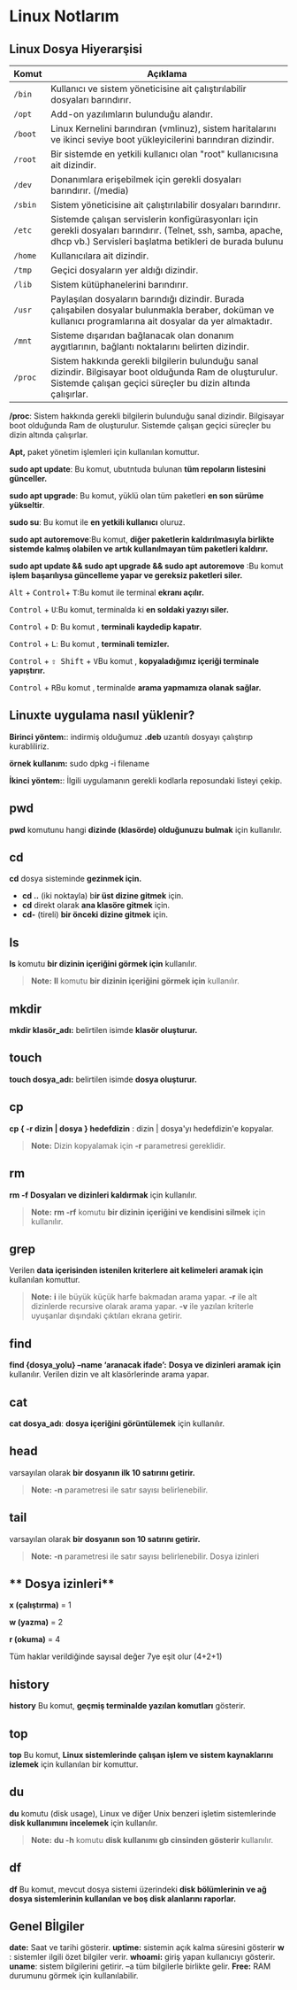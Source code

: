# Linux Notlarım
## Linux Dosya Hiyerarşisi
|Komut                        |Açıklama                      
-------------------------------|-----------------------------|
|`/bin`            |Kullanıcı ve sistem yöneticisine ait çalıştırılabilir dosyaları barındırır.|
|`/opt`            | Add-on yazılımların bulunduğu alandır. |
|`/boot`|Linux Kernelini barındıran (vmlinuz), sistem haritalarını ve ikinci seviye boot yükleyicilerini barındıran dizindir.|
|`/root`            |  Bir sistemde en yetkili kullanıcı olan "root" kullanıcısına ait dizindir. |
|`/dev`            |  Donanımlara erişebilmek için gerekli dosyaları barındırır. (/media)  |
|`/sbin`            |  Sistem yöneticisine ait çalıştırılabilir dosyaları barındırır. |
|`/etc`            | Sistemde çalışan servislerin konfigürasyonları için gerekli dosyaları barındırır. (Telnet, ssh, samba, apache, dhcp vb.) Servisleri başlatma betikleri de burada bulunu |
|`/home`            |  Kullanıcılara ait dizindir.  |
|`/tmp`            |  Geçici dosyaların yer aldığı dizindir.  |
|`/lib`            | Sistem kütüphanelerini barındırır.  |
|`/usr`            | Paylaşılan dosyaların barındığı dizindir. Burada çalışabilen dosyalar bulunmakla beraber, doküman ve kullanıcı programlarına ait dosyalar da yer almaktadır.  |
|`/mnt`            |  Sisteme dışarıdan bağlanacak olan donanım aygıtlarının, bağlantı noktalarını belirten dizindir.|
|`/proc`            | Sistem hakkında gerekli bilgilerin bulunduğu sanal dizindir. Bilgisayar boot olduğunda Ram de oluşturulur. Sistemde çalışan geçici süreçler bu dizin altında çalışırlar.|

  
   
    
  **/proc**: Sistem hakkında gerekli bilgilerin bulunduğu sanal dizindir. Bilgisayar boot olduğunda Ram de oluşturulur. Sistemde çalışan geçici süreçler bu dizin altında çalışırlar.
    

**Apt,** paket yönetim işlemleri için kullanılan komuttur.

**sudo apt update**: Bu komut, ubutntuda bulunan **tüm repoların listesini günceller.**

**sudo apt upgrade**: Bu komut, yüklü olan tüm paketleri **en son sürüme yükseltir**.

**sudo su**: Bu komut ile **en yetkili kullanıcı** oluruz.

**sudo apt autoremove**:Bu komut, **diğer paketlerin kaldırılmasıyla birlikte sistemde kalmış olabilen ve artık kullanılmayan tüm paketleri kaldırır.**

**sudo apt update && sudo apt upgrade && sudo apt autoremove** :Bu komut **işlem başarılıysa güncelleme yapar ve gereksiz paketleri siler.**


<kbd>Alt</kbd> + <kbd> Control</kbd>+ <kbd>T</kbd>:Bu komut ile terminal **ekranı açılır.**

<kbd> Control</kbd> + <kbd>U</kbd>:Bu komut, terminalda ki **en soldaki yazıyı siler.**

<kbd> Control</kbd> + <kbd>D</kbd>: Bu komut , **terminali kaydedip kapatır.**

<kbd> Control</kbd> + <kbd>L</kbd>: Bu komut , **terminali temizler.**

<kbd> Control</kbd> + <kbd>⇧ Shift</kbd> + <kbd>V</kbd>Bu komut , **kopyaladığımız içeriği terminale yapıştırır.**

<kbd> Control</kbd> + <kbd>R</kbd>Bu komut , terminalde **arama yapmamıza olanak sağlar.**

## Linuxte uygulama nasıl yüklenir?
**Birinci yöntem:**: indirmiş olduğumuz **.deb** uzantılı dosyayı çalıştırıp kurabliliriz.

**örnek kullanım:**  sudo dpkg -i filename

**İkinci yöntem:**: İlgili uygulamanın gerekli kodlarla reposundaki listeyi çekip.

## **pwd**
**pwd** komutunu hangi **dizinde (klasörde) olduğunuzu bulmak** için kullanılır.
## **cd**
**cd** dosya sisteminde **gezinmek için.**
-   **cd ..** (iki noktayla) b**ir üst dizine gitmek** için.
-   **cd** direkt olarak **ana klasöre gitmek** için.
-   **cd-** (tireli) **bir önceki dizine gitmek** için.

## **ls**
**ls** komutu **bir dizinin içeriğini görmek için** kullanılır.
> **Note:**  **ll** komutu **bir dizinin içeriğini görmek için** kullanılır.

## **mkdir**
**mkdir klasör_adı:** belirtilen isimde **klasör oluşturur.**
## **touch**
**touch dosya_adı:** belirtilen isimde **dosya oluşturur.**
## **cp**
**cp { -r dizin | dosya } hedefdizin** : dizin | dosya'yı hedefdizin'e kopyalar.
> **Note:**  Dizin kopyalamak için **-r** parametresi gereklidir.

## **rm**
**rm -f** **Dosyaları ve dizinleri kaldırmak** için kullanılır.
> **Note:**  **rm -rf** komutu **bir dizinin içeriğini ve kendisini silmek** için kullanılır.

## **grep**
 Verilen **data içerisinden istenilen kriterlere ait kelimeleri aramak için** kullanılan komuttur.
> **Note:**  **i** ile büyük küçük harfe bakmadan arama yapar.
>  **-r** ile alt dizinlerde recursive olarak arama yapar.
>   **-v** ile yazılan kriterle uyuşanlar dışındaki çıktıları ekrana getirir.
## **find**
**find {dosya_yolu} –name ‘aranacak ifade’:** **Dosya ve dizinleri aramak için** kullanılır. Verilen dizin ve alt klasörlerinde arama yapar.
## **cat**
**cat dosya_adı**: **dosya içeriğini görüntülemek** için kullanılır.
## **head**
 varsayılan olarak **bir dosyanın ilk 10 satırını getirir.**
 > **Note:**  **-n** parametresi ile satır sayısı belirlenebilir.
## **tail**
 varsayılan olarak **bir dosyanın son 10 satırını getirir.**
  > **Note:**  **-n** parametresi ile satır sayısı belirlenebilir.
  Dosya izinleri
  ## **  Dosya izinleri**
**x (çalıştırma)** = 1

  **w (yazma)** = 2
  
  **r (okuma)** = 4 
  
  Tüm haklar verildiğinde sayısal değer 7ye eşit olur (4+2+1)
  
## **history**
**history** Bu komut, **geçmiş terminalde yazılan komutları** gösterir.
## **top**
**top** Bu komut, **Linux sistemlerinde çalışan işlem ve sistem kaynaklarını izlemek** için kullanılan bir komuttur.
## **du**
**du** komutu (disk usage), Linux ve diğer Unix benzeri işletim sistemlerinde **disk kullanımını incelemek** için kullanılır.
> **Note:**  **du -h** komutu **disk kullanımı gb cinsinden gösterir** kullanılır.
## **df**
**df** Bu komut, mevcut dosya sistemi üzerindeki **disk bölümlerinin ve ağ dosya sistemlerinin kullanılan ve boş disk alanlarını raporlar.**

## Genel Bİlgiler
**date:** Saat ve tarihi gösterir. 
**uptime:** sistemin açık kalma süresini gösterir
 **w** : sistemler ilgili özet bilgiler verir.
 **whoami:** giriş yapan kullanıcıyı gösterir. 
 **uname**: sistem bilgilerini getirir. –a tüm bilgilerle birlikte gelir.
**Free:** RAM durumunu görmek için kullanılabilir.




